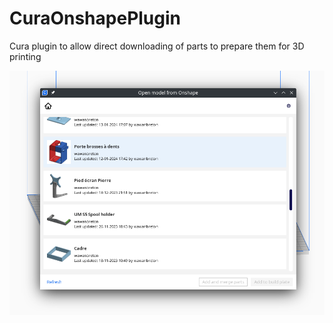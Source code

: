# CuraOnshapePlugin
Cura plugin to allow direct downloading of parts to prepare them for 3D printing

![Screenshot](screenshot.png)
